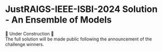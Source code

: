 # JustRAIGS-IEEE-ISBI-2024 Solution - An Ensemble of Models
🚧 Under Construction 🚧 <br>
The full solution will be made public following the announcement of the challenge winners.
